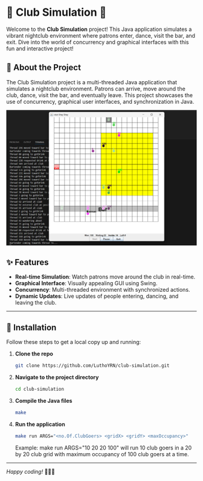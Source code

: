 # 🎉 Club Simulation 🎉

Welcome to the **Club Simulation** project! This Java application simulates a vibrant nightclub environment where patrons enter, dance, visit the bar, and exit. Dive into the world of concurrency and graphical interfaces with this fun and interactive project!

## 📖 About the Project

The Club Simulation project is a multi-threaded Java application that simulates a nightclub environment. Patrons can arrive, move around the club, dance, visit the bar, and eventually leave. This project showcases the use of concurrency, graphical user interfaces, and synchronization in Java.

<img src="images/simulation.png">

## ✨ Features

- **Real-time Simulation**: Watch patrons move around the club in real-time.
- **Graphical Interface**: Visually appealing GUI using Swing.
- **Concurrency**: Multi-threaded environment with synchronized actions.
- **Dynamic Updates**: Live updates of people entering, dancing, and leaving the club.

---

## 🚀 Installation

Follow these steps to get a local copy up and running:

1. **Clone the repo**
   ```sh
   git clone https://github.com/LuthoYRN/club-simulation.git
   ```
2. **Navigate to the project directory**
   ```sh
   cd club-simulation
   ```
3. **Compile the Java files**
   ```sh
   make
   ```
4. **Run the application**
   ```sh
   make run ARGS="<no.Of.ClubGoers> <gridX> <gridY> <maxOccupancy>"
   ```
   Example: 
   make run ARGS="10 20 20 100" will run 10 club goers in a 20 by 20 club grid with maximum occupancy of 100 club goers at a time.
---

*Happy coding!* 🎵🕺💃